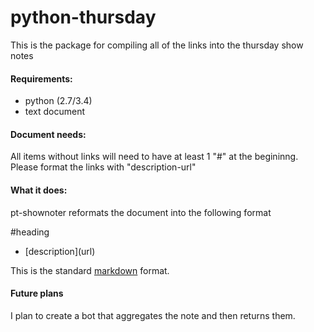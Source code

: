 # python-thursday
This is the package for compiling all of the links into the thursday show notes

#### Requirements:
* python (2.7/3.4) 
* text document

#### Document needs:
All items without links will need to have at least 1 "#" at the begininng.
Please format the links with "description-url"

#### What it does:
pt-shownoter reformats the document into the following format

#heading
* \[description\]\(url\)

This is the standard [markdown](http://daringfireball.net/projects/markdown/) format. 

#### Future plans 
I plan to create a bot that aggregates the note and then returns them. 
